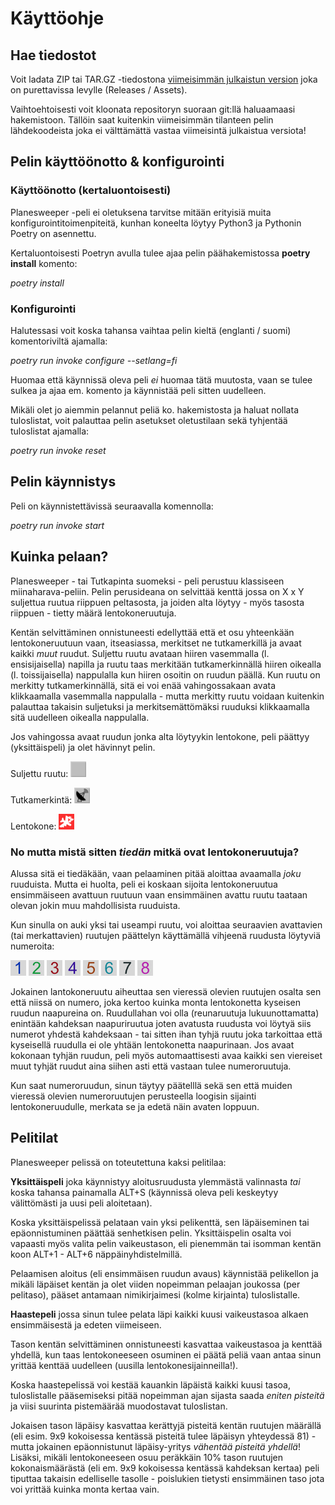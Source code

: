 # Käyttöohje

## Hae tiedostot

Voit ladata ZIP tai TAR.GZ -tiedostona [viimeisimmän julkaistun version](https://github.com/ksaunamaki/ot-harjoitustyo/releases) joka on purettavissa levylle (Releases / Assets). 

Vaihtoehtoisesti voit kloonata repositoryn suoraan git:llä haluaamaasi hakemistoon. Tällöin saat kuitenkin viimeisimmän tilanteen pelin lähdekoodeista joka ei välttämättä vastaa viimeisintä julkaistua versiota!

## Pelin käyttöönotto & konfigurointi

### Käyttöönotto (kertaluontoisesti)

Planesweeper -peli ei oletuksena tarvitse mitään erityisiä muita konfigurointitoimenpiteitä, kunhan koneelta löytyy Python3 ja Pythonin Poetry on asennettu.

Kertaluontoisesti Poetryn avulla tulee ajaa pelin päähakemistossa **poetry install** komento:

_poetry install_

### Konfigurointi

Halutessasi voit koska tahansa vaihtaa pelin kieltä (englanti / suomi) komentoriviltä ajamalla:

_poetry run invoke configure --setlang=fi_

Huomaa että käynnissä oleva peli _ei_ huomaa tätä muutosta, vaan se tulee sulkea ja ajaa em. komento ja käynnistää peli sitten uudelleen.

Mikäli olet jo aiemmin pelannut peliä ko. hakemistosta ja haluat nollata tuloslistat, voit palauttaa pelin asetukset oletustilaan sekä tyhjentää tuloslistat ajamalla:

_poetry run invoke reset_

## Pelin käynnistys

Peli on käynnistettävissä seuraavalla komennolla:

_poetry run invoke start_

## Kuinka pelaan?

Planesweeper - tai Tutkapinta suomeksi - peli perustuu klassiseen miinaharava-peliin. Pelin perusideana on selvittää kenttä jossa on X x Y suljettua ruutua riippuen peltasosta, ja joiden alta löytyy - myös tasosta riippuen - tietty määrä lentokoneruutuja. 

Kentän selvittäminen onnistuneesti edellyttää että et osu yhteenkään lentokoneruutuun vaan, itseasiassa, merkitset ne tutkamerkillä ja avaat kaikki _muut_ ruudut. Suljettu ruutu avataan hiiren vasemmalla (l. ensisijaisella) napilla ja ruutu taas merkitään tutkamerkinnällä hiiren oikealla (l. toissijaisella) nappulalla kun hiiren osoitin on ruudun päällä. Kun ruutu on merkitty tutkamerkinnällä, sitä ei voi enää vahingossakaan avata klikkaamalla vasemmalla nappulalla - mutta merkitty ruutu voidaan kuitenkin palauttaa takaisin suljetuksi ja merkitsemättömäksi ruuduksi klikkaamalla sitä uudelleen oikealla nappulalla.

Jos vahingossa avaat ruudun jonka alta löytyykin lentokone, peli päättyy (yksittäispeli) ja olet hävinnyt pelin.

Suljettu ruutu: ![](../src/assets/unopened-25.png)

Tutkamerkintä: ![](../src/assets/radar-25.png)

Lentokone: ![](../src/assets/plane-25.png)

### No mutta mistä sitten _tiedän_ mitkä ovat lentokoneruutuja?

Alussa sitä ei tiedäkään, vaan pelaaminen pitää aloittaa avaamalla _joku_ ruuduista. Mutta ei huolta, peli ei koskaan sijoita lentokoneruutua ensimmäiseen avattuun ruutuun vaan ensimmäinen avattu ruutu taataan olevan jokin muu mahdollisista ruuduista.

Kun sinulla on auki yksi tai useampi ruutu, voi aloittaa seuraavien avattavien (tai merkattavien) ruutujen päättelyn käyttämällä vihjeenä ruudusta löytyviä numeroita:

![](../src/assets/number_1-25.png) ![](../src/assets/number_2-25.png) ![](../src/assets/number_3-25.png) ![](../src/assets/number_4-25.png) ![](../src/assets/number_5-25.png) ![](../src/assets/number_6-25.png) ![](../src/assets/number_7-25.png) ![](../src/assets/number_8-25.png)

Jokainen lantokoneruutu aiheuttaa sen vieressä olevien ruutujen osalta sen että niissä on numero, joka kertoo kuinka monta lentokonetta kyseisen ruudun naapureina on. Ruudullahan voi olla (reunaruutuja lukuunottamatta) enintään kahdeksan naapuriruutua joten avatusta ruudusta voi löytyä siis numerot yhdestä kahdeksaan - tai sitten ihan tyhjä ruutu joka tarkoittaa että kyseisellä ruudulla ei ole yhtään lentokonetta naapurinaan. Jos avaat kokonaan tyhjän ruudun, peli myös automaattisesti avaa kaikki sen viereiset muut tyhjät ruudut aina siihen asti että vastaan tulee numeroruutuja.

Kun saat numeroruudun, sinun täytyy päätelllä sekä sen että muiden vieressä olevien numeroruutujen perusteella loogisin sijainti lentokoneruudulle, merkata se ja edetä näin avaten loppuun.

## Pelitilat

Planesweeper pelissä on toteutettuna kaksi pelitilaa:

**Yksittäispeli** joka käynnistyy aloitusruudusta ylemmästä valinnasta _tai_ koska tahansa painamalla ALT+S (käynnissä oleva peli keskeytyy välittömästi ja uusi peli aloitetaan). 

Koska yksittäispelissä pelataan vain yksi pelikenttä, sen läpäiseminen tai epäonnistuminen päättää senhetkisen pelin. Yksittäispelin osalta voi vapaasti myös valita pelin vaikeustason, eli pienemmän tai isomman kentän koon ALT+1 - ALT+6 näppäinyhdistelmillä.

Pelaamisen aloitus (eli ensimmäisen ruudun avaus) käynnistää pelikellon ja mikäli läpäiset kentän ja olet viiden nopeimman pelaajan joukossa (per pelitaso), pääset antamaan nimikirjaimesi (kolme kirjainta) tuloslistalle.

**Haastepeli** jossa sinun tulee pelata läpi kaikki kuusi vaikeustasoa alkaen ensimmäisestä ja edeten viimeiseen.

Tason kentän selvittäminen onnistuneesti kasvattaa vaikeustasoa ja kenttää yhdellä, kun taas lentokoneeseen osuminen ei päätä peliä vaan antaa sinun yrittää kenttää uudelleen (uusilla lentokonesijainneilla!).

Koska haastepelissä voi kestää kauankin läpäistä kaikki kuusi tasoa, tuloslistalle pääsemiseksi pitää nopeimman ajan sijasta saada _eniten pisteitä_ ja viisi suurinta pistemäärää muodostavat tuloslistan. 

Jokaisen tason läpäisy kasvattaa kerättyjä pisteitä kentän ruutujen määrällä (eli esim. 9x9 kokoisessa kentässä pisteitä tulee läpäisyn yhteydessä 81) - mutta jokainen epäonnistunut läpäisy-yritys _vähentää pisteitä yhdellä_! Lisäksi, mikäli lentokoneeseen osuu peräkkäin 10% tason ruutujen kokonaismäärästä (eli em. 9x9 kokoisessa kentässä kahdeksan kertaa) peli tiputtaa takaisin edelliselle tasolle - poislukien tietysti ensimmäinen taso jota voi yrittää kuinka monta kertaa vain.